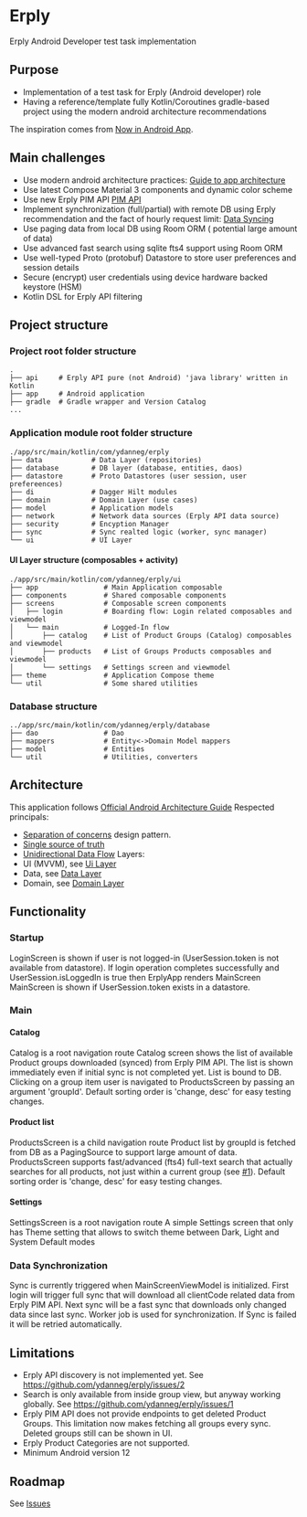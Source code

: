 # Erply
Erply Android Developer test task implementation

## Purpose
- Implementation of a test task for Erply (Android developer) role
- Having a reference/template fully Kotlin/Coroutines gradle-based project using the modern android architecture recommendations

The inspiration comes from [Now in Android App](https://github.com/android/nowinandroid).

## Main challenges
- Use modern android architecture practices: [Guide to app architecture](https://developer.android.com/topic/architecture) 
- Use latest Compose Material 3 components and dynamic color scheme
- Use new Erply PIM API [PIM API](https://learn-api.erply.com/new-apis/pim-api)
- Implement synchronization (full/partial) with remote DB using Erply recommendation and the fact of hourly request limit: [Data Syncing](https://learn-api.erply.com/data-syncing)
- Use paging data from local DB using Room ORM ( potential large amount of data)
- Use advanced fast search using sqlite fts4 support using Room ORM
- Use well-typed Proto (protobuf) Datastore to store user preferences and session details
- Secure (encrypt) user credentials using device hardware backed keystore (HSM)
- Kotlin DSL for Erply API filtering

## Project structure
### Project root folder structure

```
.
├── api     # Erply API pure (not Android) 'java library' written in Kotlin
├── app     # Android application
├── gradle  # Gradle wrapper and Version Catalog
...
```

### Application module root folder structure

```
./app/src/main/kotlin/com/ydanneg/erply
├── data            # Data Layer (repositories)
├── database        # DB layer (database, entities, daos)
├── datastore       # Proto Datastores (user session, user prefereences)
├── di              # Dagger Hilt modules
├── domain          # Domain Layer (use cases)
├── model           # Application models
├── network         # Network data sources (Erply API data source)
├── security        # Encyption Manager
├── sync            # Sync realted logic (worker, sync manager)
└── ui              # UI Layer
```

#### UI Layer structure (composables + activity)
```
./app/src/main/kotlin/com/ydanneg/erply/ui
├── app                # Main Application composable
├── components         # Shared composable components
├── screens            # Composable screen components
│   ├── login          # Boarding flow: Login related composables and viewmodel
│   └── main           # Logged-In flow
│       ├── catalog    # List of Product Groups (Catalog) composables and viewmodel
│       ├── products   # List of Groups Products composables and viewmodel
│       └── settings   # Settings screen and viewmodel
├── theme              # Application Compose theme
└── util               # Some shared utilities
```

### Database structure
```
../app/src/main/kotlin/com/ydanneg/erply/database
├── dao                # Dao
├── mappers            # Entity<->Domain Model mappers
├── model              # Entities
└── util               # Utilities, converters
```

## Architecture
This application follows [Official Android Architecture Guide](https://developer.android.com/topic/architecture)
Respected principals:
- [Separation of concerns](https://developer.android.com/topic/architecture#separation-of-concerns) design pattern.
- [Single source of truth](https://developer.android.com/topic/architecture#single-source-of-truth)
- [Unidirectional Data Flow](https://developer.android.com/topic/architecture#unidirectional-data-flow)
Layers:
- UI (MVVM), see [Ui Layer](https://developer.android.com/topic/architecture/ui-layer)
- Data, see [Data Layer](https://developer.android.com/topic/architecture/data-layer)
- Domain, see [Domain Layer](https://developer.android.com/topic/architecture/data-layer)

## Functionality
### Startup
LoginScreen is shown if user is not logged-in (UserSession.token is not available from datastore).
If login operation completes successfully and UserSession.isLoggedIn is true then ErplyApp renders MainScreen
MainScreen is shown if UserSession.token exists in a datastore.
### Main 
#### Catalog
Catalog is a root navigation route
Catalog screen shows the list of available Product groups downloaded (synced) from Erply PIM API. The list is shown immediately even if initial sync is not completed yet. List is bound to DB.
Clicking on a group item user is navigated to ProductsScreen by passing an argument 'groupId'.
Default sorting order is 'change, desc' for easy testing changes.
#### Product list
ProductsScreen is a child navigation route
Product list by groupId is fetched from DB as a PagingSource to support large amount of data.
ProductsScreen supports fast/advanced (fts4) full-text search that actually searches for all products, not just within a current group (see [#1](https://github.com/ydanneg/erply/issues/1)).
Default sorting order is 'change, desc' for easy testing changes.
#### Settings
SettingsScreen is a root navigation route
A simple Settings screen that only has Theme setting that allows to switch theme between Dark, Light and System Default modes
### Data Synchronization
Sync is currently triggered when MainScreenViewModel is initialized.
First login will trigger full sync that will download all clientCode related data from Erply PIM API.
Next sync will be a fast sync that downloads only changed data since last sync.
Worker job is used for synchronization. If Sync is failed it will be retried automatically.


## Limitations
- Erply API discovery is not implemented yet. See https://github.com/ydanneg/erply/issues/2
- Search is only available from inside group view, but anyway working globally. See https://github.com/ydanneg/erply/issues/1
- Erply PIM API does not provide endpoints to get deleted Product Groups. This limitation now makes fetching all groups every sync. Deleted groups still can be shown in UI.
- Erply Product Categories are not supported.
- Minimum Android version 12

## Roadmap
See [Issues](https://github.com/ydanneg/erply/issues)
